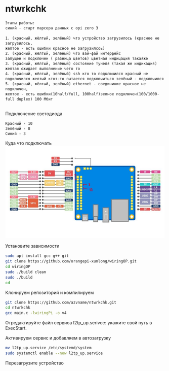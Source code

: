 # ntwrkchk


```text
Этапы работы:
синий - старт парсера данных с opi zero 3

1. (красный, жёлтый, зелёный) что устройство загрузилось (красное не загрузилось, 
желтое - есть ошибки красное не загрузилсоь)
2. (красный, жёлтый, зелёный) что вай-фай интерфейс 
запущен и подключен ( разница цветов) цветная индицация такаяже
3. (красный, жёлтый, зелёный) состояние тунеля (такая же индикация) 
желтая ожидает выполнение чего то
4. (красный, жёлтый, зелёный) ssh кто то подключился красный не 
подключился желтый ктот-то пытается подключиться зелёный - подключился
5. (красный, жёлтый, зелёный) ethernet - соедининие красное не подключен, 
желтое - есть ошибки(10half/full, 100half)зелное подключен(100/1000-full duplex) 100 Мбит


```


Подключение светодиода
```text
Красный - 10
Зелёный - 8
Синий - 3
```

Куда что подключать
![Куда что подключать](https://raw.githubusercontent.com/azvname/ntwrkchk/92503367fb67c9dda642ebdb4323ecf819541556/pinout.jpg)



Установите зависимости
```sh
sudo apt install gcc g++ git
git clone https://github.com/orangepi-xunlong/wiringOP.git
cd wiringOP
sudo ./build clean
sudo ./build
cd

```



Клонируем репозиторий и компилируем
```sh
git clone https://github.com/azvname/ntwrkchk.git
cd ntwrkchk
gcc main.c -lwiringPi -o v4

```
Отредактируйте файл сервиса l2tp_up.serivce: укажите свой путь в ExecStart. 

Активируем сервис и добавляем в автозагрузку
```sh
mv l2tp_up.service /etc/systemd/system
sudo systemctl enable --now l2tp_up.service
```


Перезагрузите устройство
